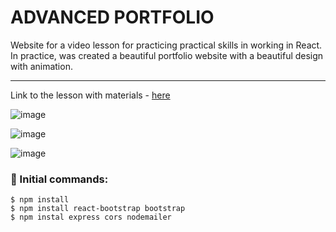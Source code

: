 <h1>ADVANCED PORTFOLIO</h1>

Website for a video lesson for practicing practical skills in working in React. In practice, was created a beautiful portfolio website with a beautiful design with animation.

___________________________________________________

<p>Link to the lesson with materials   - <a href="https://www.youtube.com/watch?v=hYv6BM2fWd8">here</a></p>

![image](https://github.com/0trava/Advanced_portfolio/assets/102797527/5f05a3ac-da29-40c4-93e0-e9e56fec8942)

![image](https://github.com/0trava/Advanced_portfolio/assets/102797527/88a623e2-cb08-4db4-983b-0e669ca51e34)

![image](https://github.com/0trava/Advanced_portfolio/assets/102797527/e6ef00a6-b816-4c92-b0a0-05b594e9e07f)






<h3>🌠 Initial commands:</h3>

~~~
$ npm install
$ npm install react-bootstrap bootstrap
$ npm instal express cors nodemailer
~~~




